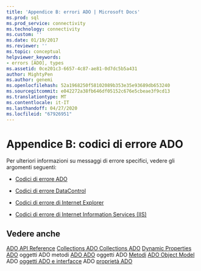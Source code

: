 ```yaml
---
title: 'Appendice B: errori ADO | Microsoft Docs'
ms.prod: sql
ms.prod_service: connectivity
ms.technology: connectivity
ms.custom: ''
ms.date: 01/19/2017
ms.reviewer: ''
ms.topic: conceptual
helpviewer_keywords:
- errors [ADO], types
ms.assetid: 0ce201c3-6657-4c87-ae81-0d7dc5b5a431
author: MightyPen
ms.author: genemi
ms.openlocfilehash: 52a1968250f58102089b353e35e93689db653240
ms.sourcegitcommit: e042272a38fb646df05152c676e5cbeae3f9cd13
ms.translationtype: MT
ms.contentlocale: it-IT
ms.lasthandoff: 04/27/2020
ms.locfileid: "67926951"
---
```

# <a name="appendix-b-ado-error-codes"></a>Appendice B: codici di errore ADO
Per ulteriori informazioni su messaggi di errore specifici, vedere gli argomenti seguenti:

-   [Codici di errore ADO](../../../ado/guide/appendixes/ado-error-codes.md)

-   [Codici di errore DataControl](../../../ado/guide/appendixes/datacontrol-error-codes.md)

-   [Codici di errore di Internet Explorer](../../../ado/guide/appendixes/internet-explorer-error-codes.md)

-   [Codici di errore di Internet Information Services (IIS)](../../../ado/guide/appendixes/internet-information-services-error-codes.md)

## <a name="see-also"></a>Vedere anche
 [ADO API Reference](../../../ado/reference/ado-api/ado-api-reference.md) [Collections ADO Collections ADO](../../../ado/reference/ado-api/ado-collections.md) [Dynamic Properties](../../../ado/reference/ado-api/ado-dynamic-properties.md) [ADO](../../../ado/reference/ado-api/ado-enumerated-constants.md) oggetti ADO metodi [ADO ADO](../../../ado/reference/ado-api/ado-events.md) oggetti ADO [Metodi](../../../ado/reference/ado-api/ado-methods.md) [ADO Object Model](../../../ado/reference/ado-api/ado-object-model.md) ADO [oggetti ADO e interfacce](../../../ado/reference/ado-api/ado-objects-and-interfaces.md) ADO [proprietà ADO](../../../ado/reference/ado-api/ado-properties.md)
